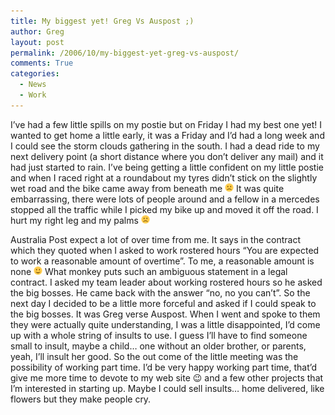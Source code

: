 ```yaml
---
title: My biggest yet! Greg Vs Auspost ;)
author: Greg
layout: post
permalink: /2006/10/my-biggest-yet-greg-vs-auspost/
comments: True
categories:
  - News
  - Work
---
```

I’ve had a few little spills on my postie but on Friday I had my best one yet! I wanted to get home a little early, it was a Friday and I’d had a long week and I could see the storm clouds gathering in the south. I had a dead ride to my next delivery point (a short distance where you don’t deliver any mail) and it had just started to rain. I’ve being getting a little confident on my little postie and when I raced right at a roundabout my tyres didn’t stick on the slightly wet road and the bike came away from beneath me <img src="/wp-content/smilies/frownie.png" alt=":(" class="wp-smiley" style="height: 1em; max-height: 1em;" /> It was quite embarrassing, there were lots of people around and a fellow in a mercedes stopped all the traffic while I picked my bike up and moved it off the road. I hurt my right leg and my palms <img src="/wp-content/smilies/frownie.png" alt=":(" class="wp-smiley" style="height: 1em; max-height: 1em;" />

Australia Post expect a lot of over time from me. It says in the contract which they quoted when I asked to work rostered hours “You are expected to work a reasonable amount of overtime”. To me, a reasonable amount is none <img src="/wp-content/smilies/simple-smile.png" alt=":)" class="wp-smiley" style="height: 1em; max-height: 1em;" /> What monkey puts such an ambiguous statement in a legal contract. I asked my team leader about working rostered hours so he asked the big bosses. He came back with the answer “no, no you can’t”. So the next day I decided to be a little more forceful and asked if I could speak to the big bosses. It was Greg verse Auspost. When I went and spoke to them they were actually quite understanding, I was a little disappointed, I’d come up with a whole string of insults to use. I guess I’ll have to find someone small to insult, maybe a child… one without an older brother, or parents, yeah, I’ll insult her good. So the out come of the little meeting was the possibility of working part time. I’d be very happy working part time, that’d give me more time to devote to my web site 😉 and a few other projects that I’m interested in starting up. Maybe I could sell insults… home delivered, like flowers but they make people cry.